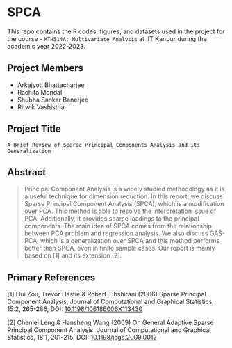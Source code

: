 # SPCA

This repo contains the R codes, figures, and datasets used in the project for the course - `MTH514A: Multivariate Analysis` at IIT Kanpur during the academic year 2022-2023.

## Project Members
  - Arkajyoti Bhattacharjee 
  - Rachita Mondal
  - Shubha Sankar Banerjee
  - Ritwik Vashistha

## Project Title
`A Brief Review of Sparse Principal Components Analysis and its Generalization`

## Abstract
> Principal Component Analysis is a widely studied methodology as it is a useful technique for dimension reduction. 
In this report, we discuss Sparse Principal Component Analysis (SPCA), which is a modification over PCA. 
This method is able to resolve the interpretation issue of PCA. Additionally, it provides sparse loadings to
the principal components. The main idea of SPCA comes from the relationship between PCA problem and regression analysis.
We also discuss GAS-PCA, which is a generalization over SPCA and this method performs better than SPCA,
even in finite sample cases. Our report is mainly based on [1] and its extension [2].


## Primary References
[1] Hui Zou, Trevor Hastie & Robert Tibshirani (2006) Sparse Principal Component Analysis, Journal of Computational and Graphical Statistics, 15:2, 265-286, DOI: <u>10.1198/106186006X113430</u>

[2] Chenlei Leng & Hansheng Wang (2009) On General Adaptive Sparse Principal Component Analysis, Journal of Computational and Graphical Statistics, 18:1, 201-215, DOI: <u>10.1198/jcgs.2009.0012</u>
